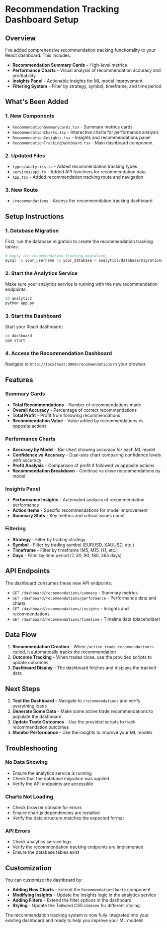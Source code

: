 # Recommendation Tracking Dashboard Setup

## Overview

I've added comprehensive recommendation tracking functionality to your React dashboard. This includes:

- **Recommendation Summary Cards** - High-level metrics
- **Performance Charts** - Visual analysis of recommendation accuracy and profitability
- **Insights Panel** - Actionable insights for ML model improvement
- **Filtering System** - Filter by strategy, symbol, timeframe, and time period

## What's Been Added

### 1. New Components
- `RecommendationSummaryCards.tsx` - Summary metrics cards
- `RecommendationCharts.tsx` - Interactive charts for performance analysis
- `RecommendationInsights.tsx` - Insights and recommendations panel
- `RecommendationTrackingDashboard.tsx` - Main dashboard component

### 2. Updated Files
- `types/analytics.ts` - Added recommendation tracking types
- `services/api.ts` - Added API functions for recommendation data
- `App.tsx` - Added recommendation tracking route and navigation

### 3. New Route
- `/recommendations` - Access the recommendation tracking dashboard

## Setup Instructions

### 1. Database Migration
First, run the database migration to create the recommendation tracking tables:

```bash
# Apply the recommendation tracking migration
mysql -u your_username -p your_database < analytics/database/migrations/016_add_recommendation_tracking.sql
```

### 2. Start the Analytics Service
Make sure your analytics service is running with the new recommendation endpoints:

```bash
cd analytics
python app.py
```

### 3. Start the Dashboard
Start your React dashboard:

```bash
cd dashboard
npm start
```

### 4. Access the Recommendation Dashboard
Navigate to `http://localhost:3000/recommendations` in your browser.

## Features

### Summary Cards
- **Total Recommendations** - Number of recommendations made
- **Overall Accuracy** - Percentage of correct recommendations
- **Total Profit** - Profit from following recommendations
- **Recommendation Value** - Value added by recommendations vs opposite actions

### Performance Charts
- **Accuracy by Model** - Bar chart showing accuracy for each ML model
- **Confidence vs Accuracy** - Dual-axis chart comparing confidence levels with accuracy
- **Profit Analysis** - Comparison of profit if followed vs opposite actions
- **Recommendation Breakdown** - Continue vs close recommendations by model

### Insights Panel
- **Performance Insights** - Automated analysis of recommendation performance
- **Action Items** - Specific recommendations for model improvement
- **Summary Stats** - Key metrics and critical issues count

### Filtering
- **Strategy** - Filter by trading strategy
- **Symbol** - Filter by trading symbol (EURUSD, XAUUSD, etc.)
- **Timeframe** - Filter by timeframe (M5, M15, H1, etc.)
- **Days** - Filter by time period (7, 30, 90, 180, 365 days)

## API Endpoints

The dashboard consumes these new API endpoints:

- `GET /dashboard/recommendations/summary` - Summary metrics
- `GET /dashboard/recommendations/performance` - Performance data and charts
- `GET /dashboard/recommendations/insights` - Insights and recommendations
- `GET /dashboard/recommendations/timeline` - Timeline data (placeholder)

## Data Flow

1. **Recommendation Creation** - When `/active_trade_recommendation` is called, it automatically tracks the recommendation
2. **Outcome Tracking** - When trades close, use the provided scripts to update outcomes
3. **Dashboard Display** - The dashboard fetches and displays the tracked data

## Next Steps

1. **Test the Dashboard** - Navigate to `/recommendations` and verify everything loads
2. **Generate Some Data** - Make some active trade recommendations to populate the dashboard
3. **Update Trade Outcomes** - Use the provided scripts to track recommendation outcomes
4. **Monitor Performance** - Use the insights to improve your ML models

## Troubleshooting

### No Data Showing
- Ensure the analytics service is running
- Check that the database migration was applied
- Verify the API endpoints are accessible

### Charts Not Loading
- Check browser console for errors
- Ensure chart.js dependencies are installed
- Verify the data structure matches the expected format

### API Errors
- Check analytics service logs
- Verify the recommendation tracking endpoints are implemented
- Ensure the database tables exist

## Customization

You can customize the dashboard by:

- **Adding New Charts** - Extend the `RecommendationCharts` component
- **Modifying Insights** - Update the insights logic in the analytics service
- **Adding Filters** - Extend the filter options in the dashboard
- **Styling** - Update the Tailwind CSS classes for different styling

The recommendation tracking system is now fully integrated into your existing dashboard and ready to help you improve your ML models!
